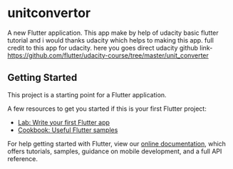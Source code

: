 # unitconvertor

A new Flutter application.
This app make by help of udacity basic flutter tutorial and i would thanks udacity which helps to  making this app.
full credit to this app for udacity.
here you goes direct udacity github link-https://github.com/flutter/udacity-course/tree/master/unit_converter

## Getting Started

This project is a starting point for a Flutter application.

A few resources to get you started if this is your first Flutter project:

- [Lab: Write your first Flutter app](https://flutter.dev/docs/get-started/codelab)
- [Cookbook: Useful Flutter samples](https://flutter.dev/docs/cookbook)

For help getting started with Flutter, view our
[online documentation](https://flutter.dev/docs), which offers tutorials,
samples, guidance on mobile development, and a full API reference.
